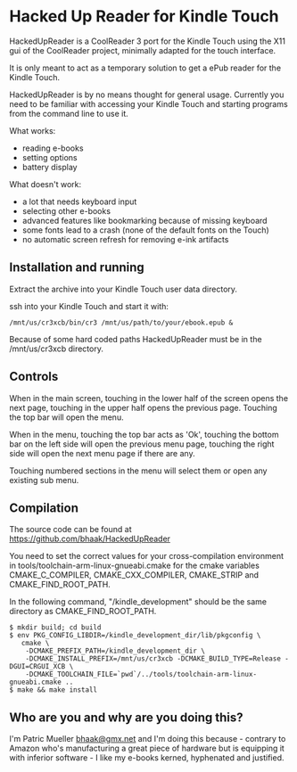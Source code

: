 Hacked Up Reader for Kindle Touch
=================================

HackedUpReader is a CoolReader 3 port for the Kindle Touch using the X11
gui of the CoolReader project, minimally adapted for the touch interface.

It is only meant to act as a temporary solution to get a ePub reader for
the Kindle Touch.

HackedUpReader is by no means thought for general usage. Currently you
need to be familiar with accessing your Kindle Touch and starting
programs from the command line to use it.

What works:
 - reading e-books
 - setting options
 - battery display

What doesn't work:
 - a lot that needs keyboard input
 - selecting other e-books
 - advanced features like bookmarking because of missing keyboard
 - some fonts lead to a crash (none of the default fonts on the Touch)
 - no automatic screen refresh for removing e-ink artifacts

Installation and running
------------------------
Extract the archive into your Kindle Touch user data directory.

ssh into your Kindle Touch and start it with:

    /mnt/us/cr3xcb/bin/cr3 /mnt/us/path/to/your/ebook.epub &

Because of some hard coded paths HackedUpReader must be in
the /mnt/us/cr3xcb directory.

Controls
--------
When in the main screen, touching in the lower half of the screen
opens the next page, touching in the upper half opens the previous
page. Touching the top bar will open the menu.

When in the menu, touching the top bar acts as 'Ok', touching the
bottom bar on the left side will open the previous menu page,
touching the right side will open the next menu page if there are any.

Touching numbered sections in the menu will select them or open any
existing sub menu.

Compilation
------------
The source code can be found at https://github.com/bhaak/HackedUpReader

You need to set the correct values for your cross-compilation
environment in tools/toolchain-arm-linux-gnueabi.cmake for the cmake
variables CMAKE_C_COMPILER, CMAKE_CXX_COMPILER, CMAKE_STRIP and
CMAKE_FIND_ROOT_PATH.

In the following command, "/kindle_development" should be the same
directory as CMAKE_FIND_ROOT_PATH.

    $ mkdir build; cd build
    $ env PKG_CONFIG_LIBDIR=/kindle_development_dir/lib/pkgconfig \
       cmake \
        -DCMAKE_PREFIX_PATH=/kindle_development_dir \
        -DCMAKE_INSTALL_PREFIX=/mnt/us/cr3xcb -DCMAKE_BUILD_TYPE=Release -DGUI=CRGUI_XCB \
        -DCMAKE_TOOLCHAIN_FILE=`pwd`/../tools/toolchain-arm-linux-gnueabi.cmake ..
    $ make && make install


Who are you and why are you doing this?
---------------------------------------
I'm Patric Mueller <bhaak@gmx.net> and I'm doing this because - contrary
to Amazon who's manufacturing a great piece of hardware but is equipping
it with inferior software - I like my e-books kerned, hyphenated and
justified.
